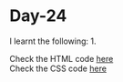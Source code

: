 # Day-24


I learnt the following:
1. 

Check the HTML code [here](./.html)  
Check the CSS code [here](./.css)